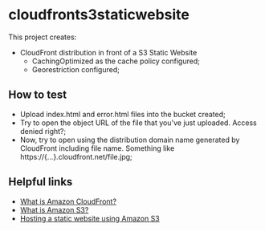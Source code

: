 # cloudfronts3staticwebsite

This project creates:
- CloudFront distribution in front of a S3 Static Website
    - CachingOptimized as the cache policy configured;
    - Georestriction configured;

## How to test

- Upload index.html and error.html files into the bucket created;
- Try to open the object URL of the file that you've just uploaded. Access denied right?;
- Now, try to open using the distribution domain name generated by CloudFront including file name. Something like https://{...}.cloudfront.net/file.jpg;

## Helpful links

- [What is Amazon CloudFront?][1]
- [What is Amazon S3?][2]
- [Hosting a static website using Amazon S3][3]

[1]: https://docs.aws.amazon.com/AmazonCloudFront/latest/DeveloperGuide/Introduction.html
[2]: https://docs.aws.amazon.com/AmazonS3/latest/userguide/Welcome.html
[3]: https://docs.aws.amazon.com/AmazonS3/latest/userguide/WebsiteHosting.html